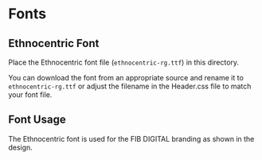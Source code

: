 # Fonts

## Ethnocentric Font

Place the Ethnocentric font file (`ethnocentric-rg.ttf`) in this directory.

You can download the font from an appropriate source and rename it to `ethnocentric-rg.ttf` or adjust the filename in the Header.css file to match your font file.

## Font Usage

The Ethnocentric font is used for the FIB DIGITAL branding as shown in the design.
